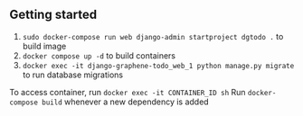 ## Getting started

1. `sudo docker-compose run web django-admin startproject dgtodo .` to build image
2. `docker compose up -d` to build containers
3. `docker exec -it django-graphene-todo_web_1 python manage.py migrate` to run database migrations

To access container, run `docker exec -it CONTAINER_ID sh`
Run `docker-compose build` whenever a new dependency is added
